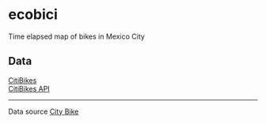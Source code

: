 ecobici
=======

Time elapsed map of bikes in Mexico City

Data
----

[CitiBikes](http://www.citybik.es/)  
[CitiBikes API](http://api.citybik.es/)

---------------------------------

Data source [City Bike](http://api.citybik.es/)


